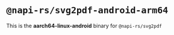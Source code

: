 # `@napi-rs/svg2pdf-android-arm64`

This is the **aarch64-linux-android** binary for `@napi-rs/svg2pdf`
